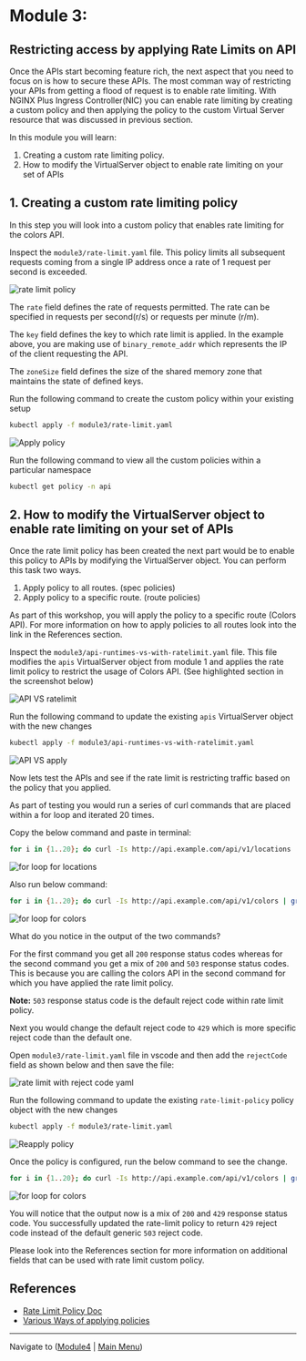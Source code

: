 # Module 3:

## Restricting access by applying Rate Limits on API

Once the APIs start becoming feature rich, the next aspect that you need to focus on is how to secure these APIs. The most comman way of restricting your APIs from getting a flood of request is to enable rate limiting. With NGINX Plus Ingress Controller(NIC) you can enable rate limiting by creating a custom policy and then applying the policy to the custom Virtual Server resource that was discussed in previous section.   

In this module you will learn:

1. Creating a custom rate limiting policy. 
2. How to modify the VirtualServer object to enable rate limiting on your set of APIs
 
## 1. Creating a custom rate limiting policy

In this step you will look into a custom policy that enables rate limiting for the colors API.

Inspect the `module3/rate-limit.yaml` file. This policy limits all subsequent requests coming from a single IP address once a rate of 1 request per second is exceeded. 

![rate limit policy](media/module3_rate-limit-policy.png)

The `rate` field defines the rate of requests permitted. The rate can be specified in requests per second(r/s) or requests per minute (r/m).

The `key` field defines the key to which rate limit is applied. In the example above, you are making use of `binary_remote_addr` which represents the IP of the client requesting the API.

The `zoneSize` field defines the size of the shared memory zone that maintains the state of defined keys.

Run the following command to create the custom policy within your existing setup

```bash
kubectl apply -f module3/rate-limit.yaml
```

![Apply policy](media/module3_apply-policy.png)

Run the following command to view all the custom policies within a particular namespace

```bash
kubectl get policy -n api
```

## 2. How to modify the VirtualServer object to enable rate limiting on your set of APIs

Once the rate limit policy has been created the next part would be to enable this policy to APIs by modifying the VirtualServer object. You can perform this task two ways.

1. Apply policy to all routes. (spec policies)
2. Apply policy to a specific route. (route policies)

As part of this workshop, you will apply the policy to a specific route (Colors API). For more information on how to apply policies to all routes look into the link in the References section.

Inspect the `module3/api-runtimes-vs-with-ratelimit.yaml` file. This file modifies the `apis` VirtualServer object from module 1 and applies the rate limit policy to restrict the usage of Colors API. (See highlighted section in the screenshot below)

![API VS ratelimit](media/module3_api_vs_ratelimit.png)

Run the following command to update the existing `apis` VirtualServer object with the new changes

```bash
kubectl apply -f module3/api-runtimes-vs-with-ratelimit.yaml
```

![API VS apply](media/module3_api_vs_apply.png)

Now lets test the APIs and see if the rate limit is restricting traffic based on the policy that you applied.

As part of testing you would run a series of curl commands that are placed within a for loop and iterated 20 times.

Copy the below command and paste in terminal:

```bash
for i in {1..20}; do curl -Is http://api.example.com/api/v1/locations | grep "HTTP"; done
```

![for loop for locations](media/module3_test_locations.png)

Also run below command:

```bash
for i in {1..20}; do curl -Is http://api.example.com/api/v1/colors | grep "HTTP"; done
```

![for loop for colors](media/module3_test_colors.png)

What do you notice in the output of the two commands? 

For the first command you get all `200` response status codes whereas for the second command you get a mix of `200` and `503` response status codes. This is because you are calling the colors API in the second command for which you have applied the rate limit policy.

**Note:** `503` response status code is the default reject code within rate limit policy.

Next you would change the default reject code to `429` which is more specific reject code than the default one.

Open `module3/rate-limit.yaml` file in vscode and then add the `rejectCode` field as shown below and then save the file:

![rate limit with reject code yaml](media/module3_add_rejectcode.png)

Run the following command to update the existing `rate-limit-policy` policy object with the new changes

```bash
kubectl apply -f module3/rate-limit.yaml
```

![Reapply policy](media/module3_reapply_policy.png)

Once the policy is configured, run the below command to see the change.

```bash
for i in {1..20}; do curl -Is http://api.example.com/api/v1/colors | grep "HTTP"; done
```

![for loop for colors](media/module3_test_colors.png)

You will notice that the output now is a mix of `200` and `429` response status code. You successfully updated the rate-limit policy to return `429` reject code instead of the default generic `503` reject code.

Please look into the References section for more information on additional fields that can be used with rate limit custom policy.

## References

- [Rate Limit Policy Doc](https://docs.nginx.com/nginx-ingress-controller/configuration/policy-resource/#ratelimit)
- [Various Ways of applying policies](https://docs.nginx.com/nginx-ingress-controller/configuration/policy-resource/#applying-policies)


-------------

Navigate to ([Module4](../module4/readme.md) | [Main Menu](../README.md))
